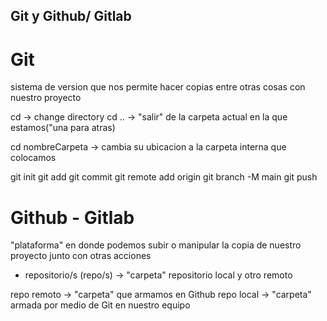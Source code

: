 ## Git y Github/ Gitlab

# Git

sistema de version que nos permite hacer copias entre otras cosas con nuestro proyecto

cd -> change directory 
cd .. -> "salir" de la carpeta actual en la que estamos("una para atras)

cd nombreCarpeta -> cambia su ubicacion a la carpeta interna que colocamos


git init
git add
git commit
git remote add origin
git branch -M main
git push
# Github - Gitlab 

"plataforma" en donde podemos subir o manipular la copia de nuestro proyecto junto con otras acciones 


- repositorio/s (repo/s) -> "carpeta"
repositorio local y otro remoto 

repo remoto -> "carpeta" que armamos en Github
repo local -> "carpeta" armada por medio de Git en nuestro equipo



